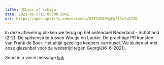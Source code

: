```yaml
---
title: 🤯Chaos of schijn
date: 2021-06-5T11:00:00.000Z
uri: https://open.spotify.com/episode/63T3dZ0FMyFgJlIuSq52ZO
---
```

In deze aflevering blikken we terug op het oefenduel Nederland - Schotland (2-2). De spitsenstrijd tussen Woutje en Luukie. De prachtige PR kunsten van Frank de Boer. Het altijd gezellige keepers carrousel. We sluiten af met onze glazenbol voor de wedstrijd tegen Georgië(6-6-2021). 
 
Send in a voice message [link](https://anchor.fm/daniel-huijskens/message)


